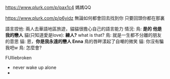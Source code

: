https://www.plurk.com/p/pax1c4
媽媽QQ

https://www.plurk.com/p/p6yidz
無論如何都會回去找到你
只要回頭你都在那裏

語言捏他:
	兩人去華語地區旅遊，貓貓很擔心自己的語言能力
	情況: 
	鳥: **是的 他是我的戀人**
	貓(只知道愛是love): **練人?** what is that?
	鳥: 就是一生都不分離的朋友的意思
	貓: 恩，**你是我永遠的戀人 Enna**
	鳥的唇畔漾起了自嘲的微笑
	貓: 你沒有騙我吧w
	鳥: 怎麼會?
	
FUlliebroken
- never wake up alone
- 